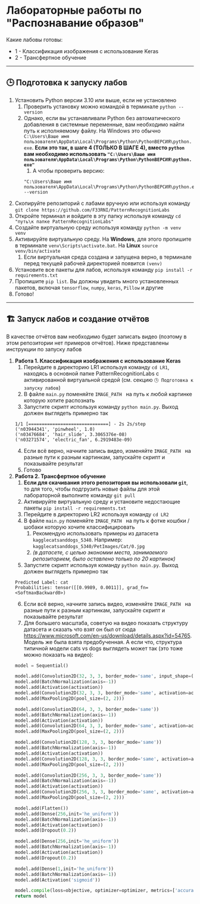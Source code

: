 # Лабораторные работы по "Распознавание образов"

Какие лабовы готовы:
- 1 - Классификация изображения с использование Keras
- 2 - Трансфертное обучение

----------

## 🕒 Подготовка к запуску лабов

1. Установить Python версии 3.10 или выше, если не установлено
   1. Проверить установку можно командой в терминале `python --version`
   2. Однако, если вы устанавливали Python без автоматического добавления в системные переменные, вам необходимо найти путь к исполняемому файлу. На Windows это обычно `C:\Users\Ваше имя пользователя\AppData\Local\Programs\Python\PythonВЕРСИЯ\python.exe`. **Если это так, в шаге 4 (ТОЛЬКО В ШАГЕ 4), вместо `python` вам необходимо использовать `"C:\Users\Ваше имя пользователя\AppData\Local\Programs\Python\PythonВЕРСИЯ\python.exe"`** 
      1. А чтобы проверить версию:
      ```shell
      "C:\Users\Ваше имя пользователя\AppData\Local\Programs\Python\PythonВЕРСИЯ\python.exe" --version
      ```
2. Скопируйте репозиторий с лабами вручную или используя команду `git clone https://github.com/F33RNI/PatternRecognitionLabs`
3. Откройте терминал и войдите в эту папку используя команду `cd "путь\к папке PatternRecognitionLabs"`
4. Создайте виртуальную среду используя команду `python -m venv venv`
5. Активируйте виртуальную среду. На **Windows**, для этого пропишите в терминале `venv\Scripts\activate.bat`. На **Linux** `source venv/bin/activate`
   1. Если виртуальная среда создана и запущена верно, в терминале перед текущей рабочей директорией появится `(venv)`
6. Установите все пакеты для лабов, используя команду `pip install -r requirements.txt`
7. Пропишите `pip list`. Вы должны увидеть много установленных пакетов, включая `tensorflow`, `numpy`, `keras`, `Pillow` и другие
8. Готово!

----------

## 🏗️ Запуск лабов и создание отчётов

В качестве отчётов вам необходимо будет записать видео (поэтому в этом репозитории нет примеров отчётов). Ниже представлены инструкции по запуску лабов

1. **Работа 1. Классификация изображения с использование Keras**
   1. Перейдите в директорию LR1 используя команду `cd LR1`, находясь в основной папке PatternRecognitionLabs с активированной виртуальной средой (см. секцию `🕒 Подготовка к запуску лабов`)
   2. В файле `main.py` поменяйте `IMAGE_PATH ` на путь к любой картинке которую хотите распознать
   3. Запустите скрипт используя команду `python main.py`. Выход должен выглядеть примерно так
    ```
    1/1 [==============================] - 2s 2s/step
    ('n03944341', 'pinwheel', 1.0)
    ('n03476684', 'hair_slide', 3.3065376e-08)
    ('n03271574', 'electric_fan', 6.2919483e-09)
    ```
   4. Если всё верно, начните запись видео, изменяйте `IMAGE_PATH ` на разные пути к разным картинкам, запускайте скрипт и показывайте результат
   5. Готово
2. **Работа 2. Трансфертное обучение**
   1. **Если для скачивания этого репозитория вы использовали `git`**, то для того, чтобы подгрузить новые файлы для этой лабораторной выполните команду `git pull`
   2. Активируйте виртуальную среду и установите недостающие пакеты `pip install -r requirements.txt`
   3. Перейдите в директорию LR2 используя команду `cd LR2`
   4. В файле `main.py` поменяйте `IMAGE_PATH ` на путь к фотке кошбки / шобаки которую хочите классифицировать
      1. Рекомендую использовать примеры из датасета `kagglecatsanddogs_5340`. Например: `kagglecatsanddogs_5340/PetImages/Cat/0.jpg`
      2. _(в датасете, с целью экономии места, занимаемого репозиторием, было оставлено только по 20 картинок)_
   5. Запустите скрипт используя команду `python main.py`. Выход должен выглядеть примерно так
    ```
    Predicted Label: cat
    Probabilities: tensor([[0.9989, 0.0011]], grad_fn=<SoftmaxBackward0>)
    ```
   6. Если всё верно, начните запись видео, изменяйте `IMAGE_PATH ` на разные пути к разным картинкам, запускайте скрипт и показывайте результат
   7. Для большего масштаба, советую на видео показать структуру датасета и сказать что взят он был от сюда https://www.microsoft.com/en-us/download/details.aspx?id=54765. Модель же была взята предобученная. А если что, структура типичной модели cats vs dogs выглядеть может так (это тоже можно показать на видео):
   ```python
   model = Sequential()
   
   model.add(Convolution2D(32, 3, 3, border_mode='same', input_shape=(3, ROWS, COLS)))
   model.add(BatchNormalization(axis=-1))
   model.add(Activation(activation))
   model.add(Convolution2D(32, 3, 3, border_mode='same', activation=activation))
   model.add(MaxPooling2D(pool_size=(2, 2)))
   
   model.add(Convolution2D(64, 3, 3, border_mode='same'))
   model.add(BatchNormalization(axis=-1))
   model.add(Activation(activation))
   model.add(Convolution2D(64, 3, 3, border_mode='same', activation=activation))
   model.add(MaxPooling2D(pool_size=(2, 2)))
   
   model.add(Convolution2D(128, 3, 3, border_mode='same'))
   model.add(BatchNormalization(axis=-1))
   model.add(Activation(activation))
   model.add(Convolution2D(128, 3, 3, border_mode='same', activation=activation))
   model.add(MaxPooling2D(pool_size=(2, 2)))
   
   model.add(Convolution2D(256, 3, 3, border_mode='same'))
   model.add(BatchNormalization(axis=-1))
   model.add(Activation(activation))
   model.add(Convolution2D(256, 3, 3, border_mode='same', activation=activation))
   model.add(MaxPooling2D(pool_size=(2, 2)))
   
   model.add(Flatten())
   model.add(Dense(256,init='he_uniform'))
   model.add(BatchNormalization(axis=-1))
   model.add(Activation(activation))
   model.add(Dropout(0.2))
   
   model.add(Dense(256,init='he_uniform'))
   model.add(BatchNormalization(axis=-1))
   model.add(Activation(activation))
   model.add(Dropout(0.2))
   
   model.add(Dense(1,init='he_uniform'))
   model.add(BatchNormalization(axis=-1))
   model.add(Activation('sigmoid'))
   
   model.compile(loss=objective, optimizer=optimizer, metrics=['accuracy'])
   return model
   ```
